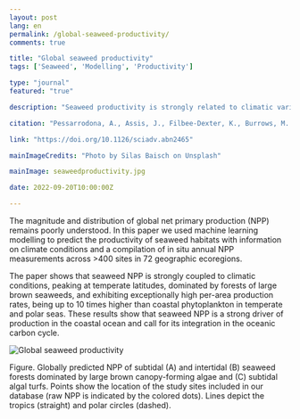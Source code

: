 ```yaml
---
layout: post
lang: en
permalink: /global-seaweed-productivity/
comments: true

title: "Global seaweed productivity"
tags: ['Seaweed', 'Modelling', 'Productivity']

type: "journal"
featured: "true"

description: "Seaweed productivity is strongly related to climatic variables, peaking at temperate latitudes and exhibiting exceptionally high per-area production rates, 10 times higher than coastal phytoplankton in temperate and polar seas."

citation: "Pessarrodona, A., Assis, J., Filbee-Dexter, K., Burrows, M. T., Gattuso, J.-P., Duarte, C. M., Krause-Jensen, D., Moore, P. J., Smale, D. A., Wernberg, T. (2022). Global seaweed productivity. Science Advances (Vol. 8)."

link: "https://doi.org/10.1126/sciadv.abn2465"

mainImageCredits: "Photo by Silas Baisch on Unsplash"

mainImage: seaweedproductivity.jpg

date: 2022-09-20T10:00:00Z

---
```


The magnitude and distribution of global net primary production (NPP) remains poorly understood. In this paper we used machine learning modelling to predict the productivity of seaweed habitats with information on climate conditions and a compilation of in situ annual NPP measurements across >400 sites in 72 geographic ecoregions.

The paper shows that seaweed NPP is strongly coupled to climatic conditions, peaking at temperate latitudes, dominated by forests of large brown seaweeds, and exhibiting exceptionally high per-area production rates, being up to 10 times higher than coastal phytoplankton in temperate and polar seas. These results show that seaweed NPP is a strong driver of production in the coastal ocean and call for its integration in the oceanic carbon cycle.

<img src="{{ site.baseurl }}/assets/images/posts/seaweedproductivity2.jpg" alt="Global seaweed productivity" style="max-height: 1625px;">

Figure. Globally predicted NPP of subtidal (A) and intertidal (B) seaweed forests dominated by large brown canopy-forming algae and (C) subtidal algal turfs. Points show the location of the study sites included in our database (raw NPP is indicated by the colored dots). Lines depict the tropics (straight) and polar circles (dashed).
